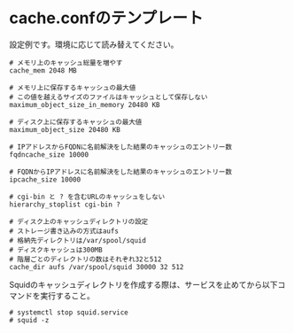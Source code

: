 # cache.confのテンプレート
設定例です。環境に応じて読み替えてください。
```
# メモリ上のキャッシュ総量を増やす
cache_mem 2048 MB

# メモリ上に保存するキャッシュの最大値
# この値を越えるサイズのファイルはキャッシュとして保存しない
maximum_object_size_in_memory 20480 KB

# ディスク上に保存するキャッシュの最大値
maximum_object_size 20480 KB

# IPアドレスからFQDNに名前解決をした結果のキャッシュのエントリー数
fqdncache_size 10000

# FQDNからIPアドレスに名前解決をした結果のキャッシュのエントリー数
ipcache_size 10000

# cgi-bin と ? を含むURLのキャッシュをしない
hierarchy_stoplist cgi-bin ?

# ディスク上のキャッシュディレクトリの設定
# ストレージ書き込みの方式はaufs
# 格納先ディレクトリは/var/spool/squid
# ディスクキャッシュは300MB
# 階層ごとのディレクトリの数はそれぞれ32と512
cache_dir aufs /var/spool/squid 30000 32 512
```
Squidのキャッシュディレクトリを作成する際は、サービスを止めてから以下コマンドを実行すること。
```
# systemctl stop squid.service
# squid -z
```
